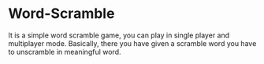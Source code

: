 # Word-Scramble
It is a simple word scramble game, you can play in single player and multiplayer mode. Basically, there you have given a scramble word you have to unscramble in meaningful word.
